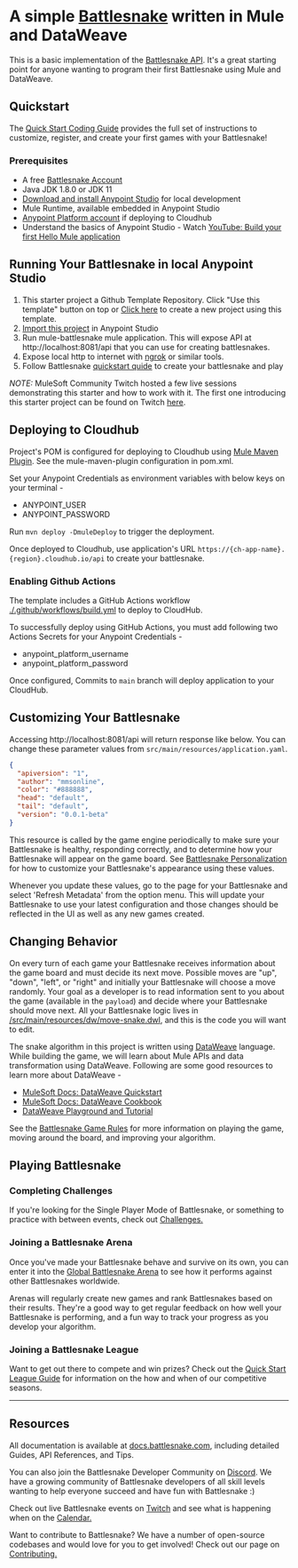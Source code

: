 # A simple [Battlesnake](http://play.battlesnake.com) written in Mule and DataWeave

This is a basic implementation of the [Battlesnake API](https://docs.battlesnake.com/snake-api). It's a great starting point for anyone wanting to program their first Battlesnake using Mule and DataWeave.

## Quickstart

The [Quick Start Coding Guide](https://docs.battlesnake.com/guides/getting-started) provides the full set of instructions to customize, register, and create your first games with your Battlesnake! 


### Prerequisites

* A free [Battlesnake Account](https://play.battlesnake.com/?utm_source=github&utm_medium=readme&utm_campaign=mule_battlesnake&utm_content=homepage)
* Java JDK 1.8.0 or JDK 11
* [Download and install Anypoint Studio](https://docs.mulesoft.com/studio/7.14/to-download-and-install-studio) for local development
* Mule Runtime, available embedded in Anypoint Studio
* [Anypoint Platform account](https://anypoint.mulesoft.com/) if deploying to Cloudhub
* Understand the basics of Anypoint Studio - Watch [YouTube: Build your first Hello Mule application](https://www.youtube.com/watch?v=KkmLvZ20rf8)


## Running Your Battlesnake in local Anypoint Studio

1. This starter project a Github Template Repository. Click "Use this template" button on top or [Click here](https://github.com/manikmagar/mule-battlesnake-starter/generate) to create a new project using this template.
2. [Import this project](https://docs.mulesoft.com/studio/7.11/import-export-packages#import-a-mule-application-project-from-file-system) in Anypoint Studio
3. Run mule-battlesnake mule application. This will expose API at http://localhost:8081/api that you can use for creating battlesnakes.
4. Expose local http to internet with [ngrok](https://ngrok.com/) or similar tools.
5. Follow Battlesnake [quickstart quide](https://docs.battlesnake.com/guides/getting-started#step-4-create-your-battlesnake) to create your battlesnake and play


*NOTE:* MuleSoft Community Twitch hosted a few live sessions demonstrating this starter and how to work with it. The first one introducing this starter project can be found on Twitch [here](https://www.twitch.tv/videos/1510344100).

## Deploying to Cloudhub

Project's POM is configured for deploying to Cloudhub using [Mule Maven Plugin](https://docs.mulesoft.com/mule-runtime/4.4/deploy-to-cloudhub#configure-the-cloudhub-deployment-strategy). See the mule-maven-plugin configuration in pom.xml.

Set your Anypoint Credentials as environment variables with below keys on your terminal - 
- ANYPOINT_USER
- ANYPOINT_PASSWORD

Run `mvn deploy -DmuleDeploy` to trigger the deployment.

Once deployed to Cloudhub, use application's URL `https://{ch-app-name}.{region}.cloudhub.io/api` to create your battlesnake.

### Enabling Github Actions
The template includes a GitHub Actions workflow [./.github/workflows/build.yml](./.github/workflows/build.yml) to deploy to CloudHub. 

To successfully deploy using GitHub Actions, you must add following two Actions Secrets for your Anypoint Credentials - 
- anypoint_platform_username
- anypoint_platform_password

Once configured, Commits to `main` branch will deploy application to your CloudHub.
 
## Customizing Your Battlesnake

Accessing http://localhost:8081/api will return response like below. You can change these parameter values from `src/main/resources/application.yaml`. 

```json
{
  "apiversion": "1",
  "author": "mmsonline",
  "color": "#888888",
  "head": "default",
  "tail": "default",
  "version": "0.0.1-beta"
}
```
This resource is called by the game engine periodically to make sure your Battlesnake is healthy, responding correctly, and to determine how your Battlesnake will appear on the game board. See [Battlesnake Personalization](https://docs.battlesnake.com/references/personalization) for how to customize your Battlesnake's appearance using these values.

Whenever you update these values, go to the page for your Battlesnake and select 'Refresh Metadata' from the option menu. This will update your Battlesnake to use your latest configuration and those changes should be reflected in the UI as well as any new games created.

## Changing Behavior

On every turn of each game your Battlesnake receives information about the game board and must decide its next move. Possible moves are "up", "down", "left", or "right" and initially your Battlesnake will choose a move randomly. Your goal as a developer is to read information sent to you about the game (available in the `payload`) and decide where your Battlesnake should move next. All your Battlesnake logic lives in [/src/main/resources/dw/move-snake.dwl](./src/main/resources/dw/move-snake.dwl), and this is the code you will want to edit.

The snake algorithm in this project is written using [DataWeave](https://docs.mulesoft.com/dataweave/2.4/dataweave-quickstart) language. While building the game, we will learn about Mule APIs and data transformation using DataWeave. Following are some good resources to learn more about DataWeave -

- [MuleSoft Docs: DataWeave Quickstart](https://docs.mulesoft.com/dataweave/2.4/dataweave-quickstart)
- [MuleSoft Docs: DataWeave Cookbook](https://docs.mulesoft.com/dataweave/2.4/dataweave-cookbook)
- [DataWeave Playground and Tutorial](https://dataweave.mulesoft.com/learn/tutorial)

See the [Battlesnake Game Rules](https://docs.battlesnake.com/references/rules) for more information on playing the game, moving around the board, and improving your algorithm.

## Playing Battlesnake

### Completing Challenges

If you're looking for the Single Player Mode of Battlesnake, or something to practice with between events, check out [Challenges.](https://docs.battlesnake.com/guides/quick-start-challenges-guide)

### Joining a Battlesnake Arena

Once you've made your Battlesnake behave and survive on its own, you can enter it into the [Global Battlesnake Arena](https://play.battlesnake.com/arena/global) to see how it performs against other Battlesnakes worldwide.

Arenas will regularly create new games and rank Battlesnakes based on their results. They're a good way to get regular feedback on how well your Battlesnake is performing, and a fun way to track your progress as you develop your algorithm.

### Joining a Battlesnake League

Want to get out there to compete and win prizes? Check out the [Quick Start League Guide](https://docs.battlesnake.com/guides/quick-start-league-guide) for information on the how and when of our competitive seasons.

---

## Resources

All documentation is available at [docs.battlesnake.com](https://docs.battlesnake.com), including detailed Guides, API References, and Tips.

You can also join the Battlesnake Developer Community on [Discord](https://play.battlesnake.com/discord?utm_source=github&utm_medium=readme&utm_campaign=python_starter&utm_content=discord). We have a growing community of Battlesnake developers of all skill levels wanting to help everyone succeed and have fun with Battlesnake :)

Check out live Battlesnake events on [Twitch](https://www.twitch.tv/battlesnakeofficial) and see what is happening when on the [Calendar.](https://play.battlesnake.com/calendar?utm_source=github&utm_medium=readme&utm_campaign=python_starter&utm_content=calendar)

Want to contribute to Battlesnake? We have a number of open-source codebases and would love for you to get involved! Check out our page on [Contributing.](https://docs.battlesnake.com/guides/contributing)



